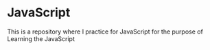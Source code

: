 # JavaScript
This is a repository where I practice for JavaScript for the purpose of Learning the JavaScript
